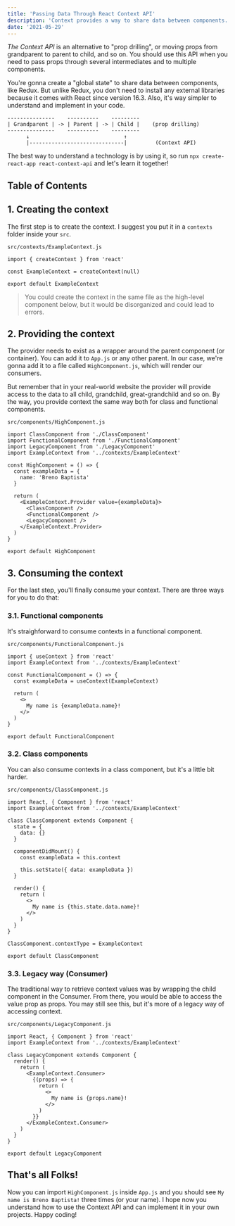 ```yaml
---
title: 'Passing Data Through React Context API'
description: 'Context provides a way to share data between components.'
date: '2021-05-29'
---
```


<dfn>The Context API</dfn> is an alternative to "prop drilling", or moving props from grandparent to parent to child, and so on. You should use this API when you need to pass props through several intermediates and to multiple components.

You're gonna create a "global state" to share data between components, like Redux. But unlike Redux, you don't need to install any external libraries because it comes with React since version 16.3. Also, it's way simpler to understand and implement in your code.

```markup
---------------    ----------    ---------
| Grandparent | -> | Parent | -> | Child |    (prop drilling)
---------------    ----------    ---------
      ↓                              ↑
      |------------------------------|         (Context API)
```

The best way to understand a technology is by using it, so run `npx create-react-app react-context-api` and let's learn it together!

## Table of Contents

## 1. Creating the context

The first step is to create the context. I suggest you put it in a `contexts` folder inside your `src`.

`src/contexts/ExampleContext.js`

```js[class="line-numbers"]
import { createContext } from 'react'

const ExampleContext = createContext(null)

export default ExampleContext
```

> You could create the context in the same file as the high-level component below, but it would be disorganized and could lead to errors.

## 2. Providing the context

The provider needs to exist as a wrapper around the parent component (or container). You can add it to `App.js` or any other parent. In our case, we're gonna add it to a file called `HighComponent.js`, which will render our consumers.

But remember that in your real-world website the provider will provide access to the data to all child, grandchild, great-grandchild and so on. By the way, you provide context the same way both for class and functional components.

`src/components/HighComponent.js`

```js[class="line-numbers"]
import ClassComponent from './ClassComponent'
import FunctionalComponent from './FunctionalComponent'
import LegacyComponent from './LegacyComponent'
import ExampleContext from '../contexts/ExampleContext'

const HighComponent = () => {
  const exampleData = {
    name: 'Breno Baptista'
  }

  return (
    <ExampleContext.Provider value={exampleData}>
      <ClassComponent />
      <FunctionalComponent />
      <LegacyComponent />
    </ExampleContext.Provider>
  )
}

export default HighComponent
```

## 3. Consuming the context

For the last step, you'll finally consume your context. There are three ways for you to do that:

### 3.1. Functional components

It's straighforward to consume contexts in a functional component.

`src/components/FunctionalComponent.js`

```js[class="line-numbers"]
import { useContext } from 'react'
import ExampleContext from '../contexts/ExampleContext'

const FunctionalComponent = () => {
  const exampleData = useContext(ExampleContext)

  return (
    <>
      My name is {exampleData.name}!
    </>
  )
}

export default FunctionalComponent
```

### 3.2. Class components

You can also consume contexts in a class component, but it's a little bit harder.

`src/components/ClassComponent.js`

```js[class="line-numbers"]
import React, { Component } from 'react'
import ExampleContext from '../contexts/ExampleContext'

class ClassComponent extends Component {
  state = {
    data: {}
  }

  componentDidMount() {
    const exampleData = this.context

    this.setState({ data: exampleData })
  }

  render() {
    return (
      <>
        My name is {this.state.data.name}!
      </>
    )
  }
}

ClassComponent.contextType = ExampleContext

export default ClassComponent
```

### 3.3. Legacy way (Consumer)

The traditional way to retrieve context values was by wrapping the child component in the Consumer. From there, you would be able to access the value prop as props. You may still see this, but it's more of a legacy way of accessing context.

`src/components/LegacyComponent.js`

```js[class="line-numbers"]
import React, { Component } from 'react'
import ExampleContext from '../contexts/ExampleContext'

class LegacyComponent extends Component {
  render() {
    return (
      <ExampleContext.Consumer>
        {(props) => {
          return (
            <>
              My name is {props.name}!
            </>
          )
        }}
      </ExampleContext.Consumer>
    )
  }
}

export default LegacyComponent
```

## That's all Folks!

Now you can import `HighComponent.js` inside `App.js` and you should see `My name is Breno Baptista!` three times (or your name). I hope now you understand how to use the Context API and can implement it in your own projects. Happy coding!
